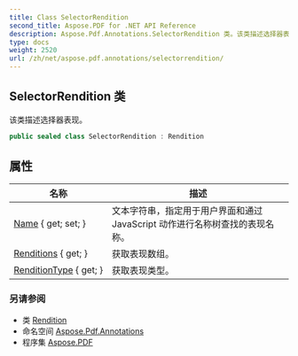```yaml
---
title: Class SelectorRendition
second_title: Aspose.PDF for .NET API Reference
description: Aspose.Pdf.Annotations.SelectorRendition 类。该类描述选择器表现
type: docs
weight: 2520
url: /zh/net/aspose.pdf.annotations/selectorrendition/
---
```

## SelectorRendition 类

该类描述选择器表现。

```csharp
public sealed class SelectorRendition : Rendition
```

## 属性

| 名称 | 描述 |
| --- | --- |
| [Name](../../aspose.pdf.annotations/rendition/name/) { get; set; } | 文本字符串，指定用于用户界面和通过 JavaScript 动作进行名称树查找的表现名称。 |
| [Renditions](../../aspose.pdf.annotations/selectorrendition/renditions/) { get; } | 获取表现数组。 |
| [RenditionType](../../aspose.pdf.annotations/rendition/renditiontype/) { get; } | 获取表现类型。 |

### 另请参阅

* 类 [Rendition](../rendition/)
* 命名空间 [Aspose.Pdf.Annotations](../../aspose.pdf.annotations/)
* 程序集 [Aspose.PDF](../../)